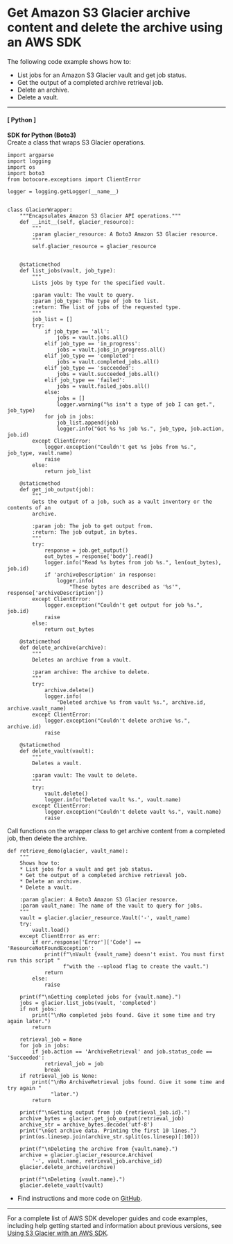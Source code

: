 # Get Amazon S3 Glacier archive content and delete the archive using an AWS SDK<a name="example_glacier_Usage_RetrieveDelete_section"></a>

The following code example shows how to:
+ List jobs for an Amazon S3 Glacier vault and get job status\.
+ Get the output of a completed archive retrieval job\.
+ Delete an archive\.
+ Delete a vault\.

------
#### [ Python ]

**SDK for Python \(Boto3\)**  
Create a class that wraps S3 Glacier operations\.  

```
import argparse
import logging
import os
import boto3
from botocore.exceptions import ClientError

logger = logging.getLogger(__name__)


class GlacierWrapper:
    """Encapsulates Amazon S3 Glacier API operations."""
    def __init__(self, glacier_resource):
        """
        :param glacier_resource: A Boto3 Amazon S3 Glacier resource.
        """
        self.glacier_resource = glacier_resource


    @staticmethod
    def list_jobs(vault, job_type):
        """
        Lists jobs by type for the specified vault.

        :param vault: The vault to query.
        :param job_type: The type of job to list.
        :return: The list of jobs of the requested type.
        """
        job_list = []
        try:
            if job_type == 'all':
                jobs = vault.jobs.all()
            elif job_type == 'in_progress':
                jobs = vault.jobs_in_progress.all()
            elif job_type == 'completed':
                jobs = vault.completed_jobs.all()
            elif job_type == 'succeeded':
                jobs = vault.succeeded_jobs.all()
            elif job_type == 'failed':
                jobs = vault.failed_jobs.all()
            else:
                jobs = []
                logger.warning("%s isn't a type of job I can get.", job_type)
            for job in jobs:
                job_list.append(job)
                logger.info("Got %s %s job %s.", job_type, job.action, job.id)
        except ClientError:
            logger.exception("Couldn't get %s jobs from %s.", job_type, vault.name)
            raise
        else:
            return job_list

    @staticmethod
    def get_job_output(job):
        """
        Gets the output of a job, such as a vault inventory or the contents of an
        archive.

        :param job: The job to get output from.
        :return: The job output, in bytes.
        """
        try:
            response = job.get_output()
            out_bytes = response['body'].read()
            logger.info("Read %s bytes from job %s.", len(out_bytes), job.id)
            if 'archiveDescription' in response:
                logger.info(
                    "These bytes are described as '%s'", response['archiveDescription'])
        except ClientError:
            logger.exception("Couldn't get output for job %s.", job.id)
            raise
        else:
            return out_bytes

    @staticmethod
    def delete_archive(archive):
        """
        Deletes an archive from a vault.

        :param archive: The archive to delete.
        """
        try:
            archive.delete()
            logger.info(
                "Deleted archive %s from vault %s.", archive.id, archive.vault_name)
        except ClientError:
            logger.exception("Couldn't delete archive %s.", archive.id)
            raise

    @staticmethod
    def delete_vault(vault):
        """
        Deletes a vault.

        :param vault: The vault to delete.
        """
        try:
            vault.delete()
            logger.info("Deleted vault %s.", vault.name)
        except ClientError:
            logger.exception("Couldn't delete vault %s.", vault.name)
            raise
```
Call functions on the wrapper class to get archive content from a completed job, then delete the archive\.  

```
def retrieve_demo(glacier, vault_name):
    """
    Shows how to:
    * List jobs for a vault and get job status.
    * Get the output of a completed archive retrieval job.
    * Delete an archive.
    * Delete a vault.

    :param glacier: A Boto3 Amazon S3 Glacier resource.
    :param vault_name: The name of the vault to query for jobs.
    """
    vault = glacier.glacier_resource.Vault('-', vault_name)
    try:
        vault.load()
    except ClientError as err:
        if err.response['Error']['Code'] == 'ResourceNotFoundException':
            print(f"\nVault {vault_name} doesn't exist. You must first run this script "
                  f"with the --upload flag to create the vault.")
            return
        else:
            raise

    print(f"\nGetting completed jobs for {vault.name}.")
    jobs = glacier.list_jobs(vault, 'completed')
    if not jobs:
        print("\nNo completed jobs found. Give it some time and try again later.")
        return

    retrieval_job = None
    for job in jobs:
        if job.action == 'ArchiveRetrieval' and job.status_code == 'Succeeded':
            retrieval_job = job
            break
    if retrieval_job is None:
        print("\nNo ArchiveRetrieval jobs found. Give it some time and try again "
              "later.")
        return

    print(f"\nGetting output from job {retrieval_job.id}.")
    archive_bytes = glacier.get_job_output(retrieval_job)
    archive_str = archive_bytes.decode('utf-8')
    print("\nGot archive data. Printing the first 10 lines.")
    print(os.linesep.join(archive_str.split(os.linesep)[:10]))

    print(f"\nDeleting the archive from {vault.name}.")
    archive = glacier.glacier_resource.Archive(
        '-', vault.name, retrieval_job.archive_id)
    glacier.delete_archive(archive)

    print(f"\nDeleting {vault.name}.")
    glacier.delete_vault(vault)
```
+  Find instructions and more code on [GitHub](https://github.com/awsdocs/aws-doc-sdk-examples/tree/main/python/example_code/glacier#code-examples)\. 

------

For a complete list of AWS SDK developer guides and code examples, including help getting started and information about previous versions, see [Using S3 Glacier with an AWS SDK](sdk-general-information-section.md)\.
